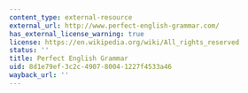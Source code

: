 ```yaml
---
content_type: external-resource
external_url: http://www.perfect-english-grammar.com/
has_external_license_warning: true
license: https://en.wikipedia.org/wiki/All_rights_reserved
status: ''
title: Perfect English Grammar
uid: 8d1e79ef-3c2c-4907-8004-1227f4533a46
wayback_url: ''
---
```

